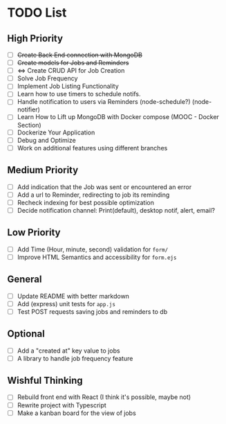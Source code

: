 # TODO List

## High Priority

- [ ] ~~Create Back End connection with MongoDB~~
- [ ] ~~Create models for Jobs and Reminders~~
- [ ] <=> Create CRUD API for Job Creation
- [ ] Solve Job Frequency
- [ ] Implement Job Listing Functionality
- [ ] Learn how to use timers to schedule notifs.
- [ ] Handle notification to users via Reminders (node-schedule?) (node-notifier)
- [ ] Learn How to Lift up MongoDB with Docker compose (MOOC - Docker Section)
- [ ] Dockerize Your Application
- [ ] Debug and Optimize
- [ ] Work on additional features using different branches

## Medium Priority

- [ ] Add indication that the Job was sent or encountered an error
- [ ] Add a url to Reminder, redirecting to job its reminding
- [ ] Recheck indexing for best possible optimization
- [ ] Decide notification channel: Print(default), desktop notif, alert, email?

## Low Priority

- [ ] Add Time (Hour, minute, second) validation for `form/`
- [ ] Improve HTML Semantics and accessibility for `form.ejs`

## General

- [ ] Update README with better markdown
- [ ] Add (express) unit tests for `app.js`
- [ ] Test POST requests saving jobs and reminders to db

## Optional

- [ ] Add a "created at" key value to jobs
- [ ] A library to handle job frequency feature

## Wishful Thinking

- [ ] Rebuild front end with React (I think it's possible, maybe not)
- [ ] Rewrite project with Typescript
- [ ] Make a kanban board for the view of jobs
